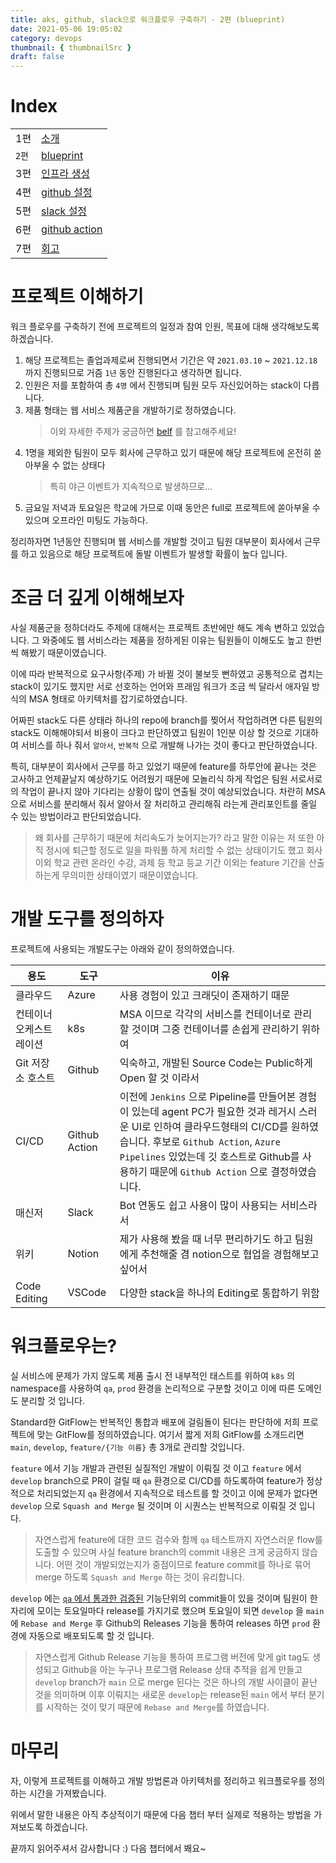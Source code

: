```yaml
---
title: aks, github, slack으로 워크플로우 구축하기 - 2편 (blueprint)
date: 2021-05-06 19:05:02
category: devops
thumbnail: { thumbnailSrc }
draft: false
---
```


# Index

|       |                                                            |
| ----- | ---------------------------------------------------------- |
| 1편   | [소개](/devops/workflows-with-aks-github-slack-1)          |
| `2편` | [blueprint](/devops/workflows-with-aks-github-slack-2)     |
| 3편   | [인프라 생성](/devops/workflows-with-aks-github-slack-3)   |
| 4편   | [github 설정](/devops/workflows-with-aks-github-slack-4)   |
| 5편   | [slack 설정](/devops/workflows-with-aks-github-slack-5)    |
| 6편   | [github action](/devops/workflows-with-aks-github-slack-6) |
| 7편   | [회고](/devops/workflows-with-aks-github-slack-7)          |

# 프로젝트 이해하기

워크 플로우를 구축하기 전에 프로젝트의 일정과 참여 인원, 목표에 대해 생각해보도록 하겠습니다.

1. 해당 프로젝트는 졸업과제로써 진행되면서 기간은 약 `2021.03.10` ~ `2021.12.18` 까지 진행되므로 거즘 `1년` 동안 진행된다고 생각하면 됩니다.
1. 인원은 저를 포함하여 총 `4명` 에서 진행되며 팀원 모두 자신있어하는 stack이 다릅니다.
1. 제품 형태는 웹 서비스 제품군을 개발하기로 정하였습니다.
   > 이외 자세한 주제가 궁금하면 [belf](https://github.com/belf-kr) 를 참고해주세요!
1. 1명을 제외한 팀원이 모두 회사에 근무하고 있기 때문에 해당 프로젝트에 온전히 쏟아부울 수 없는 상태다
   > 특히 야근 이벤트가 지속적으로 발생하므로...
1. 금요일 저녁과 토요일은 학교에 가므로 이때 동안은 full로 프로젝트에 쏟아부울 수 있으며 오프라인 미팅도 가능하다.

정리하자면 1년동안 진행되며 웹 서비스를 개발할 것이고 팀원 대부분이 회사에서 근무를 하고 있음으로 해당 프로젝트에 돌발 이벤트가 발생할 확률이 높다 입니다.

# 조금 더 깊게 이해해보자

사실 제품군을 정하더라도 주제에 대해서는 프로젝트 초반에만 해도 계속 변하고 있었습니다. 그 와중에도 웹 서비스라는 제품을 정하게된 이유는 팀원들이 이해도도 높고 한번씩 해봤기 때문이였습니다.

이에 따라 반복적으로 요구사항(주제) 가 바뀔 것이 불보듯 뻔하였고 공통적으로 겹치는 stack이 있기도 했지만 서로 선호하는 언어와 프래임 워크가 조금 씩 달라서 애자일 방식의 MSA 형태로 아키텍처를 잡기로하였습니다.

어짜핀 stack도 다른 상태라 하나의 repo에 branch를 찢어서 작업하려면 다른 팀원의 stack도 이해해야되서 비용이 크다고 판단하였고 팀원이 1인분 이상 할 것으로 기대하여 서비스를 하나 줘서 `알아서`, `반복적` 으로 개발해 나가는 것이 좋다고 판단하였습니다.

특히, 대부분이 회사에서 근무를 하고 있었기 때문에 feature를 하루안에 끝나는 것은 고사하고 언제끝날지 예상하기도 어려웠기 때문에 모놀리식 하게 작업은 팀원 서로서로의 작업이 끝나지 않아 기다리는 상황이 많이 연출될 것이 예상되었습니다. 차란히 MSA 으로 서비스를 분리해서 줘서 알아서 잘 처리하고 관리해줘 라는게 관리포인트를 줄일 수 있는 방법이라고 판단되었습니다.

> 왜 회사를 근무하기 때문에 처리속도가 늦어지는가? 라고 말한 이유는 저 또한 아직 정시에 퇴근할 정도로 일을 파워풀 하게 처리할 수 없는 상태이기도 했고 회사 이외 학교 관련 온라인 수강, 과제 등 학교 등교 기간 이외는 feature 기간을 산출하는게 무의미한 상태이였기 때문이였습니다.

# 개발 도구를 정의하자

프로젝트에 사용되는 개발도구는 아래와 같이 정의하였습니다.

| 용도                    | 도구          | 이유                                                                                                                                                                                                                                                                       |
| ----------------------- | ------------- | -------------------------------------------------------------------------------------------------------------------------------------------------------------------------------------------------------------------------------------------------------------------------- |
| 클라우드                | Azure         | 사용 경험이 있고 크래딧이 존재하기 때문                                                                                                                                                                                                                                    |
| 컨테이너 오케스트레이션 | k8s           | MSA 이므로 각각의 서비스를 컨테이너로 관리할 것이며 그중 컨테이너를 손쉽게 관리하기 위하여                                                                                                                                                                                 |
| Git 저장소 호스트       | Github        | 익숙하고, 개발된 Source Code는 Public하게 Open 할 것 이라서                                                                                                                                                                                                                |
| CI/CD                   | Github Action | 이전에 `Jenkins` 으로 Pipeline를 만들어본 경험이 있는데 agent PC가 필요한 것과 레거시 스러운 UI로 인하여 클라우드형태의 CI/CD를 원하였습니다. 후보로 `Github Action`, `Azure Pipelines` 있었는데 깃 호스트로 Github를 사용하기 때문에 `Github Action` 으로 결정하였습니다. |
| 매신저                  | Slack         | Bot 연동도 쉽고 사용이 많이 사용되는 서비스라서                                                                                                                                                                                                                            |
| 위키                    | Notion        | 제가 사용해 봤을 때 너무 편리하기도 하고 팀원에게 추천해줄 겸 notion으로 협업을 경험해보고 싶어서                                                                                                                                                                          |
| Code Editing            | VSCode        | 다양한 stack을 하나의 Editing로 통합하기 위함                                                                                                                                                                                                                              |

# 워크플로우는?

실 서비스에 문제가 가지 않도록 제품 출시 전 내부적인 태스트를 위하여 `k8s` 의 namespace를 사용하여 `qa`, `prod` 환경을 논리적으로 구분할 것이고 이에 따른 도메인도 분리할 것 입니다.

Standard한 GitFlow는 반복적인 통합과 배포에 걸림돌이 된다는 판단하에 저희 프로젝트에 맞는 GitFlow를 정의하였습니다. 여기서 짧게 저희 GitFlow를 소개드리면 `main`, `develop`, `feature/{기능 이름}` 총 3개로 관리할 것입니다.

`feature` 에서 기능 개발과 관련된 실질적인 개발이 이뤄질 것 이고 `feature` 에서 `develop` branch으로 PR이 걸릴 때 `qa` 환경으로 CI/CD를 하도록하여 feature가 정상적으로 처리되었는지 `qa` 환경에서 지속적으로 테스트를 할 것이고 이에 문제가 없다면 `develop` 으로 `Squash and Merge` 될 것이며 이 시퀀스는 반복적으로 이뤄질 것 입니다.

> 자연스럽게 feature에 대한 코드 검수와 함께 `qa` 테스트까지 자연스러운 flow를 도출할 수 있으며 사실 feature branch의 commit 내용은 크게 궁금하지 않습니다. 어떤 것이 개발되었는지가 중점이므로 feature commit를 하나로 묶어 merge 하도록 `Squash and Merge` 하는 것이 유리합니다.

`develop` 에는 <u>`qa` 에서 통과한 검증된</u> 기능단위의 commit들이 있을 것이며 팀원이 한자리에 모이는 토요일마다 release를 가지기로 했으며 토요일이 되면 `develop` 을 `main` 에 `Rebase and Merge` 후 Github의 Releases 기능을 통하여 releases 하면 `prod` 환경에 자동으로 배포되도록 할 것 입니다.

> 자연스럽게 Github Release 기능을 통하여 프로그램 버전에 맞게 git tag도 생성되고 Github을 아는 누구나 프로그램 Release 상태 추적을 쉽게 만들고 `develop` branch가 `main` 으로 merge 된다는 것은 하나의 개발 사이클이 끝난 것을 의미하며 이후 이뤄지는 새로운 `develop`는 release된 `main` 에서 부터 분기를 시작하는 것이 맞기 때문에 `Rebase and Merge`를 하였습니다.

# 마무리

자, 이렇게 프로젝트를 이해하고 개발 방법론과 아키텍처를 정리하고 워크플로우를 정의하는 시간을 가져봤습니다.

위에서 말한 내용은 아직 추상적이기 때문에 다음 챕터 부터 실제로 적용하는 방법을 가져보도록 하겠습니다.

끝까지 읽어주셔서 감사합니다 :) 다음 챕터에서 봬요~
